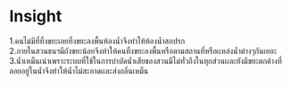 # Insight
1.คนไม่มีที่ทิ้งขยะเลยทิ้งขยะลงพื้นห้องน้ำจึงทำให้ห้องน้ำสกปรก <br>
2.ภายในสวนธนฯมีถังขยะน้อยจึงทำให้คนทิ้งขยะลงพื้นหรือตามสถานที่หรือเเหล่งน้ำต่างๆกันเยอะ <br>
3.น้ำเหม็นเน่าเพราะระบบที่ใช้ในการบำบัดน้ำเสียของสวนมีไม่ทั่วถึงในทุกส่วนเเละยังมีขยะตกค้างที่ลอยอยู่ในน้ำจึงทำให้น้ำไม่สะอาดเเละส่งกลิ่นเหม็น <br>
